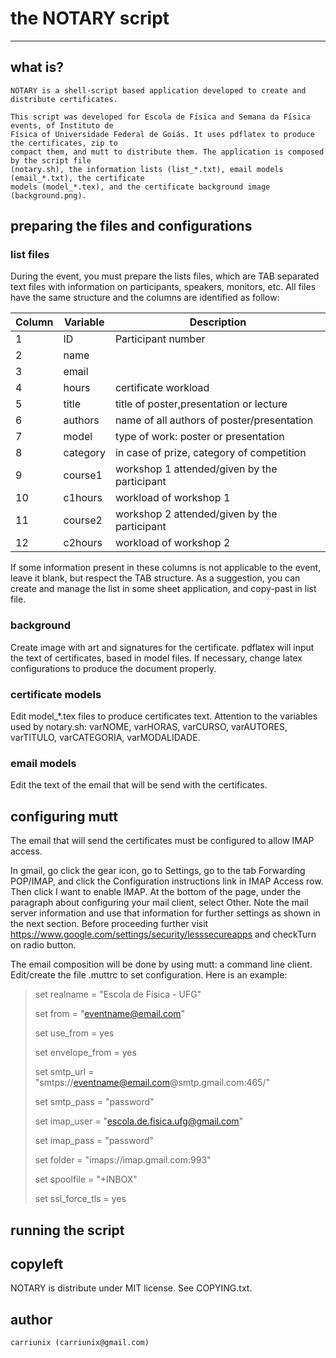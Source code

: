 # the NOTARY script
-----

## what is?
    NOTARY is a shell-script based application developed to create and distribute certificates.

    This script was developed for Escola de Física and Semana da Física events, of Instituto de 
    Física of Universidade Federal de Goiás. It uses pdflatex to produce the certificates, zip to
    compact them, and mutt to distribute them. The application is composed by the script file 
    (notary.sh), the information lists (list_*.txt), email models (email_*.txt), the certificate
    models (model_*.tex), and the certificate background image (background.png).

## preparing the files and configurations

### list files
During the event, you must prepare the lists files, which are TAB separated text files with 
information on participants, speakers, monitors, etc. All files have the same structure and the 
columns are identified as follow:
  
  |Column|Variable|Description|
  |---|---|---|
  |1|ID|Participant number| 
  |2|name|
  |3|email|
  |4|hours|certificate workload|
  |5|title|title of poster,presentation or lecture|
  |6|authors|name of all authors of poster/presentation|
  |7|model|type of work: poster or presentation|
  |8|category|in case of prize, category of competition|
  |9|course1|workshop 1 attended/given by the participant|
  |10|c1hours|workload of workshop 1|
  |11|course2|workshop 2 attended/given by the participant|
  |12|c2hours|workload of workshop 2|


If some information present in these columns is not applicable to the event, leave it blank, but 
respect the TAB structure. As a suggestion, you can create and manage the list in some sheet 
application, and copy-past in list file.
    
### background
Create image with art and signatures for the certificate. pdflatex will input the text of 
certificates, based in model files. If necessary, change latex configurations to produce the 
document properly.
  
### certificate models
Edit model_*.tex files to produce certificates text. Attention to the variables used by 
notary.sh: varNOME, varHORAS, varCURSO, varAUTORES, varTITULO, varCATEGORIA, varMODALIDADE.
  
### email models
Edit the text of the email that will be send with the certificates.

## configuring mutt
The email that will send the certificates must be configured to allow IMAP access.
  
In gmail, go click the gear icon, go to Settings, go to the tab Forwarding POP/IMAP, and click the 
Configuration instructions link in IMAP Access row. Then click I want to enable IMAP. At the bottom 
of the page, under the paragraph about configuring your mail client, select Other. Note the mail 
server information and use that information for further settings as shown in the next section. 
Before proceeding further visit https://www.google.com/settings/security/lesssecureapps and 
checkTurn on radio button.
  
The email composition will be done by using mutt: a command line client. Edit/create the file 
.muttrc to set configuration. Here is an example:
   > set realname = "Escola de Física - UFG"
   > 
   > set from = "eventname@email.com"
   > 
   > set use_from = yes
   > 
   > set envelope_from = yes
   > 
   > set smtp_url = "smtps://eventname@email.com@smtp.gmail.com:465/"
   > 
   > set smtp_pass = "password"
   > 
   > set imap_user = "escola.de.fisica.ufg@gmail.com"
   > 
   > set imap_pass = "password"
   > 
   > set folder = "imaps://imap.gmail.com:993"
   > 
   > set spoolfile = "+INBOX"
   > 
   > set ssl_force_tls = yes
 
## running the script
   
  

## copyleft
   NOTARY is distribute under MIT license. See COPYING.txt.

## author
    carriunix (carriunix@gmail.com)
